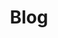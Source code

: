 ---
title: "Blog"
permalink: /blog/
layout: posts
entries_layout: grid
author_profile: true
header:
  overlay_color: "#5e616c"
  overlay_image: /assets/images/cabecera.gif
---